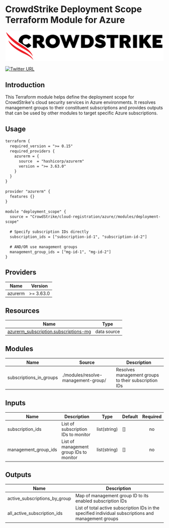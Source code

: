 <!-- BEGIN_TF_DOCS -->
# CrowdStrike Deployment Scope Terraform Module for Azure

![CrowdStrike Deployment Scope terraform module](https://raw.githubusercontent.com/CrowdStrike/falconpy/main/docs/asset/cs-logo.png)

[![Twitter URL](https://img.shields.io/twitter/url?label=Follow%20%40CrowdStrike&style=social&url=https%3A%2F%2Ftwitter.com%2FCrowdStrike)](https://twitter.com/CrowdStrike)

## Introduction

This Terraform module helps define the deployment scope for CrowdStrike's cloud security services in Azure environments. It resolves management groups to their constituent subscriptions and provides outputs that can be used by other modules to target specific Azure subscriptions.

## Usage

```hcl
terraform {
  required_version = ">= 0.15"
  required_providers {
    azurerm = {
      source  = "hashicorp/azurerm"
      version = ">= 3.63.0"
    }
  }
}

provider "azurerm" {
  features {}
}

module "deployment_scope" {
  source = "CrowdStrike/cloud-registration/azure//modules/deployment-scope"

  # Specify subscription IDs directly
  subscription_ids = ["subscription-id-1", "subscription-id-2"]
  
  # AND/OR use management groups
  management_group_ids = ["mg-id-1", "mg-id-2"]
}
```

## Providers

| Name    | Version   |
|---------|-----------|
| azurerm | >= 3.63.0 |

## Resources

| Name                                                                                                                                     | Type        |
|------------------------------------------------------------------------------------------------------------------------------------------|-------------|
| [azurerm_subscription.subscriptions-mg](https://registry.terraform.io/providers/hashicorp/azurerm/latest/docs/data-sources/subscription) | data source |

## Modules

| Name                    | Source                              | Description                                          |
|-------------------------|-------------------------------------|------------------------------------------------------|
| subscriptions_in_groups | ./modules/resolve-management-group/ | Resolves management groups to their subscription IDs |

## Inputs

| Name                 | Description                             | Type         | Default | Required |
|----------------------|-----------------------------------------|--------------|---------|:--------:|
| subscription_ids     | List of subscription IDs to monitor     | list(string) | []      |    no    |
| management_group_ids | List of management group IDs to monitor | list(string) | []      |    no    |

## Outputs

| Name                          | Description                                                                                           |
|-------------------------------|-------------------------------------------------------------------------------------------------------|
| active_subscriptions_by_group | Map of management group ID to its enabled subscription IDs                                            |
| all_active_subscription_ids   | List of total active subscription IDs in the specified individual subscriptions and management groups |

<!-- END_TF_DOCS -->
